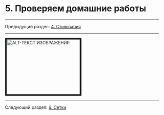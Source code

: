 # 5. Проверяем домашние работы

---

Предыдущий раздел: [4. Стилизация](./module-4.md)

---

<a href="http://www.youtube.com/watch?feature=player_embedded&v=9FED0mV39S8" target="_blank"><img src="http://img.youtube.com/vi/9FED0mV39S8/0.jpg"
alt="ALT-ТЕКСТ ИЗОБРАЖЕНИЯ" width="240" height="180" border="5" /></a>

---

Следующий раздел: [6. Сетки](./module-6.md)